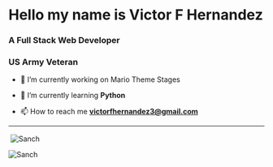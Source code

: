 # Hello my name is Victor F Hernandez
<body style="align-items: center;">

<h3>A Full Stack Web Developer</h3>
<h3>US Army Veteran</h3>

- 🔭 I’m currently working on Mario Theme Stages

- 🌱 I’m currently learning **Python**

- 📫 How to reach me **victorfhernandez3@gmail.com**

<hr>

<p>&nbsp;<img align="center" src="https://github-readme-stats.vercel.app/api?username=VictorFHernandez&theme=radical&show_icons=true&count_private=true&locale=en" alt="Sanch" /></p>
<p><img align="left" src="https://github-readme-stats.vercel.app/api/top-langs?username=VictorFHernandez&theme=radical&show_icons=true&count_private=true&locale=en&layout=compact" alt="Sanch" /></p>
</body>
